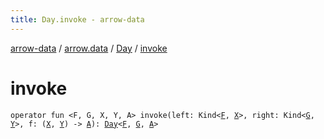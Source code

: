 ```yaml
---
title: Day.invoke - arrow-data
---
```


[arrow-data](../../index.html) / [arrow.data](../index.html) / [Day](index.html) / [invoke](./invoke.html)

# invoke

`operator fun <F, G, X, Y, A> invoke(left: Kind<`[`F`](invoke.html#F)`, `[`X`](invoke.html#X)`>, right: Kind<`[`G`](invoke.html#G)`, `[`Y`](invoke.html#Y)`>, f: (`[`X`](invoke.html#X)`, `[`Y`](invoke.html#Y)`) -> `[`A`](invoke.html#A)`): `[`Day`](index.html)`<`[`F`](invoke.html#F)`, `[`G`](invoke.html#G)`, `[`A`](invoke.html#A)`>`